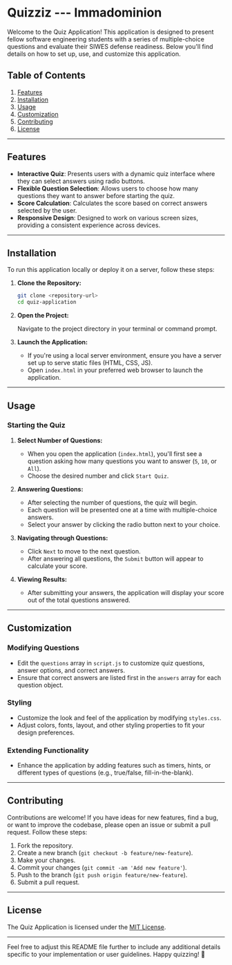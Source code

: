 # Quizziz --- Immadominion

Welcome to the Quiz Application! This application is designed to present fellow software engineering students with a series of multiple-choice questions and evaluate their SIWES defense readiness. Below you'll find details on how to set up, use, and customize this application.

## Table of Contents

1. [Features](#features)
2. [Installation](#installation)
3. [Usage](#usage)
4. [Customization](#customization)
5. [Contributing](#contributing)
6. [License](#license)

---

## Features <a name="features"></a>

- **Interactive Quiz**: Presents users with a dynamic quiz interface where they can select answers using radio buttons.
- **Flexible Question Selection**: Allows users to choose how many questions they want to answer before starting the quiz.
- **Score Calculation**: Calculates the score based on correct answers selected by the user.
- **Responsive Design**: Designed to work on various screen sizes, providing a consistent experience across devices.

---

## Installation <a name="installation"></a>

To run this application locally or deploy it on a server, follow these steps:

1. **Clone the Repository:**

   ```bash
   git clone <repository-url>
   cd quiz-application
   ```

2. **Open the Project:**

   Navigate to the project directory in your terminal or command prompt.

3. **Launch the Application:**

   - If you're using a local server environment, ensure you have a server set up to serve static files (HTML, CSS, JS).
   - Open `index.html` in your preferred web browser to launch the application.

---

## Usage <a name="usage"></a>

### Starting the Quiz

1. **Select Number of Questions:**

   - When you open the application (`index.html`), you'll first see a question asking how many questions you want to answer (`5`, `10`, or `All`).
   - Choose the desired number and click `Start Quiz`.

2. **Answering Questions:**

   - After selecting the number of questions, the quiz will begin.
   - Each question will be presented one at a time with multiple-choice answers.
   - Select your answer by clicking the radio button next to your choice.

3. **Navigating through Questions:**

   - Click `Next` to move to the next question.
   - After answering all questions, the `Submit` button will appear to calculate your score.

4. **Viewing Results:**

   - After submitting your answers, the application will display your score out of the total questions answered.

---

## Customization <a name="customization"></a>

### Modifying Questions

- Edit the `questions` array in `script.js` to customize quiz questions, answer options, and correct answers.
- Ensure that correct answers are listed first in the `answers` array for each question object.

### Styling

- Customize the look and feel of the application by modifying `styles.css`.
- Adjust colors, fonts, layout, and other styling properties to fit your design preferences.

### Extending Functionality

- Enhance the application by adding features such as timers, hints, or different types of questions (e.g., true/false, fill-in-the-blank).

---

## Contributing <a name="contributing"></a>

Contributions are welcome! If you have ideas for new features, find a bug, or want to improve the codebase, please open an issue or submit a pull request. Follow these steps:

1. Fork the repository.
2. Create a new branch (`git checkout -b feature/new-feature`).
3. Make your changes.
4. Commit your changes (`git commit -am 'Add new feature'`).
5. Push to the branch (`git push origin feature/new-feature`).
6. Submit a pull request.

---

## License <a name="license"></a>

The Quiz Application is licensed under the [MIT License](LICENSE).

---

Feel free to adjust this README file further to include any additional details specific to your implementation or user guidelines. Happy quizzing! 🎉
